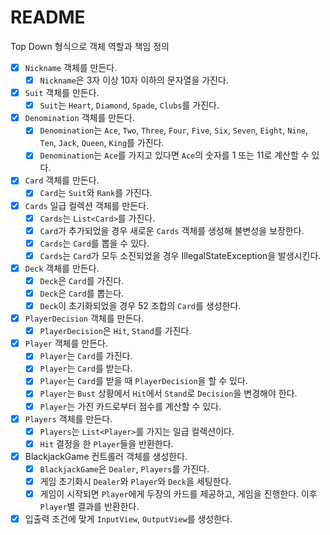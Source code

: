# README

Top Down 형식으로 객체 역할과 책임 정의
- [x] `Nickname` 객체를 만든다.
  - [x] `Nickname`은 3자 이상 10자 이하의 문자열을 가진다.
- [x] `Suit` 객체를 만든다.
    - [x] `Suit`는 `Heart`, `Diamond`, `Spade`, `Clubs`를 가진다.
- [x] `Denomination` 객체를 만든다.
    - [x] `Denomination`는 `Ace`, `Two`, `Three`, `Four`, `Five`, `Six`, `Seven`, `Eight`, `Nine`, `Ten`, `Jack`, `Queen`, `King`를 가진다.
    - [x] `Denomination`는 `Ace`를 가지고 있다면 `Ace`의 숫자를 1 또는 11로 계산할 수 있다.
- [x] `Card` 객체를 만든다.
  - [x] `Card`는 `Suit`와 `Rank`를 가진다.
- [X] `Cards` 일급 컬렉션 객체를 만든다.
    - [x] `Cards`는 `List<Card>`를 가진다.
    - [x] `Card`가 추가되었을 경우 새로운 `Cards` 객체를 생성해 불변성을 보장한다.
    - [x] `Cards`는 `Card`를 뽑을 수 있다.
    - [x] `Cards`는 `Card`가 모두 소진되었을 경우 IllegalStateException을 발생시킨다.
- [x] `Deck` 객체를 만든다.
  - [x] `Deck`은 `Card`를 가진다.
  - [x] `Deck`은 `Card`를 뽑는다.
  - [x] `Deck`이 초기화되었을 경우 52 조합의 `Card`를 생성한다.
- [x] `PlayerDecision` 객체를 만든다.
  - [x] `PlayerDecision`은 `Hit`, `Stand`를 가진다.
- [x] `Player` 객체를 만든다.
  - [x] `Player`는 `Card`를 가진다.
  - [x] `Player`는 `Card`를 받는다.
  - [x] `Player`는 `Card`를 받을 때 `PlayerDecision`을 할 수 있다.
  - [x] `Player`는 `Bust` 상황에서 `Hit`에서 `Stand`로 `Decision`을 변경해야 한다. 
  - [x] `Player`는 가진 카드로부터 점수를 계산할 수 있다.  
- [x] `Players` 객체를 만든다.
  - [x] `Players`는 `List<Player>`를 가지는 일급 컬렉션이다.
  - [x] `Hit` 결정을 한 `Player`들을 반환한다.
- [x] BlackjackGame 컨트롤러 객체를 생성한다.
  - [x] `BlackjackGame`은 `Dealer`, `Players`를 가진다.
  - [x] 게임 초기화시 `Dealer`와 `Player`와 `Deck`을 세팅한다.
  - [x] 게임이 시작되면 `Player`에게 두장의 카드를 제공하고, 게임을 진행한다. 이후 `Player`별 결과를 반환한다.
- [x] 입출력 조건에 맞게 `InputView`, `OutputView`를 생성한다.
